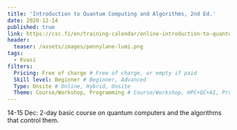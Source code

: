 ```yaml
---
title: 'Introduction to Quantum Computing and Algorithms, 2nd Ed.'
date: 2020-12-14
published: true
link: https://csc.fi/en/training-calendar/online-introduction-to-quantum-computing-and-algorithms-2nd-ed/
header:
  teaser: /assets/images/pennylane-lumi.png
tags:
  - Kvasi
filters:
  Pricing: Free of charge # Free of charge, or empty if paid
  Skill level: Beginner # Beginner, Advanced
  Type: Onsite # Online, Hybrid, Onsite
  Theme: Course/Workshop, Programming # Course/Workshop, HPC+QC+AI, Programming, Webinar/Lecture
---
```

14-15 Dec: 2-day basic course on quantum computers and the algorithms that control them.
